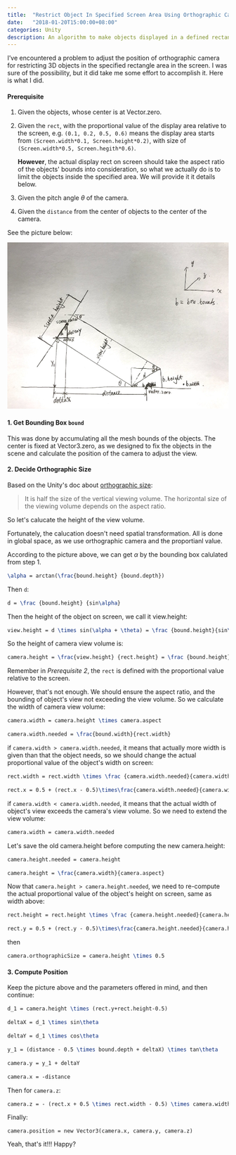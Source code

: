 ```yaml
---
title:  "Restrict Object In Specified Screen Area Using Orthographic Camera"
date:   "2018-01-20T15:00:00+08:00"
categories: Unity
description: An algorithm to make objects displayed in a defined rectangle area on screen.
---
```




I’ve encountered a problem to adjust the position of orthographic camera for restricting 3D objects in the specified rectangle area in the screen. I was sure of the possibility, but it did take me some effort to accomplish it. Here is what I did.

#### Prerequisite

1. Given the objects, whose center is at Vector.zero.

2. Given the `rect`, with the proportional value of the display area relative to the screen, e.g. `(0.1, 0.2, 0.5, 0.6)` means the display area starts from `(Screen.width*0.1, Screen.height*0.2)`, with size of `(Screen.width*0.5, Screen.hegith*0.6)`.

   **However**, the actual display rect on screen should take the aspect ratio of the objects' bounds into consideration, so what we actually do is to limit the objects inside the specified area. We will provide it it details below.

3. Given the pitch angle $\theta$  of the camera.

4. Given the `distance` from the center of objects to the center of the camera.

See the picture below:

![](/blog/assets/img-orthographic-camera/1.JPG)

#### 1. Get Bounding Box `bound`

This was done by accumulating all the mesh bounds of the objects. The center is fixed at Vector3.zero, as we designed to fix the objects in the scene and calculate the position of the camera to adjust the view.

#### 2.  Decide Orthographic Size

Based on the Unity's doc about [orthographic size](https://docs.unity3d.com/ScriptReference/Camera-orthographicSize.html):

> It is half the size of the vertical viewing volume. The horizontal size of the viewing volume depends on the aspect ratio.

So let's calucate the height of the view volume. 

Fortunately, the calucation doesn't need spatial transformation. All is done in global space, as we use orthographic camera and the proportianl value.

According to the picture above, we can get $\alpha$ by the bounding box calulated from step 1. 

```latex
\alpha = arctan(\frac{bound.height} {bound.depth})
```

Then `d`:

```latex
d = \frac {bound.height} {sin\alpha}
```

Then the height of the object on screen, we call it view.height: 

```latex
view.height = d \times sin(\alpha + \theta) = \frac {bound.height}{sin\alpha} \times sin(\alpha + \theta)
```

So the height of camera view volume is:

```latex
camera.height = \frac{view.height} {rect.height} = \frac {bound.height} {rect.height} \times \frac{sin(\alpha + \theta)} {sin\alpha}
```

Remember in *Prerequisite 2*, the `rect` is defined with the proportional value relative to the screen.

However, that's not enough. We should ensure the aspect ratio, and the bounding of object's view not exceeding the view volume. So we calculate the width of camera view volume: 

```latex
camera.width = camera.height \times camera.aspect
```

```latex
camera.width.needed = \frac{bound.width}{rect.width}
```

if `camera.width > camera.width.needed`, it means that actually more width is given than that the object needs, so we should change the actual proportional value of the object's width on screen:

```latex
rect.width = rect.width \times \frac {camera.width.needed}{camera.width}
```

```latex
rect.x = 0.5 + (rect.x - 0.5)\times\frac{camera.width.needed}{camera.width}
```

if `camera.width < camera.width.needed`, it means that the actual width of object's view exceeds the camera's view volume. So we need to extend the view volume:

```latex
camera.width = camera.width.needed
```

Let's save the old camera.height before computing the new camera.height:

```latex
camera.height.needed = camera.height
```

```latex
camera.height = \frac{camera.width}{camera.aspect}
```

Now that `camera.height > camera.height.needed`, we need to re-compute the actual proportional value of the object's height on screen, same as width above:

```latex
rect.height = rect.height \times \frac {camera.height.needed}{camera.height}
```

```latex
rect.y = 0.5 + (rect.y - 0.5)\times\frac{camera.height.needed}{camera.height}
```

then

```latex
camera.orthographicSize = camera.height \times 0.5
```

#### 3. Compute Position

Keep the picture above and the parameters offered in mind, and then continue:

```latex
d_1 = camera.height \times (rect.y+rect.height-0.5)
```

```latex
deltaX = d_1 \times sin\theta
```

```latex
deltaY = d_1 \times cos\theta
```

```latex
y_1 = (distance - 0.5 \times bound.depth + deltaX) \times tan\theta
```

```latex
camera.y = y_1 + deltaY
```

```latex
camera.x = -distance
```

Then for `camera.z`:

```latex
camera.z = - (rect.x + 0.5 \times rect.width - 0.5) \times camera.width
```

Finally:

```
camera.position = new Vector3(camera.x, camera.y, camera.z)
```



Yeah, that's it!!! Happy?